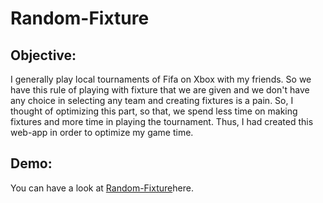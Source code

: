 # Random-Fixture

## Objective:

I generally play local tournaments of Fifa on Xbox with my friends. So we have this rule of playing with fixture that we are given and we don't have any choice in selecting any team and creating fixtures is a pain. So, I thought of optimizing this part, so that, we spend less time on making fixtures and more time in playing the tournament. Thus, I had created this web-app in order to optimize my game time.

## Demo:

You can have a look at <a href="https://siddhant1419.github.io/Random-Fixture/">Random-Fixture</a>here. 
